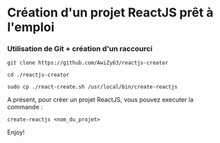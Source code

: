 # Création d'un projet ReactJS prêt à l'emploi

### Utilisation de Git + création d'un raccourci

`git clone https://github.com/AwiZy63/reactjs-creator`

`cd ./reactjs-creator`

`sudo cp ./react-create.sh /usr/local/bin/create-reactjs`

A présent, pour créer un projet ReactJS, vous pouvez executer la commande :

`create-reactjs <nom_du_projet>`

Enjoy!
